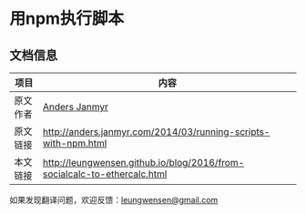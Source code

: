 用npm执行脚本
============

## 文档信息

项目 | 内容
---- | ----
原文作者 | [Anders Janmyr](https://github.com/andersjanmyr)
原文链接 | http://anders.janmyr.com/2014/03/running-scripts-with-npm.html
本文链接 | http://leungwensen.github.io/blog/2016/from-socialcalc-to-ethercalc.html

如果发现翻译问题，欢迎反馈：[leungwensen@gmail.com](mailto:leungwensen@gmail.com)
